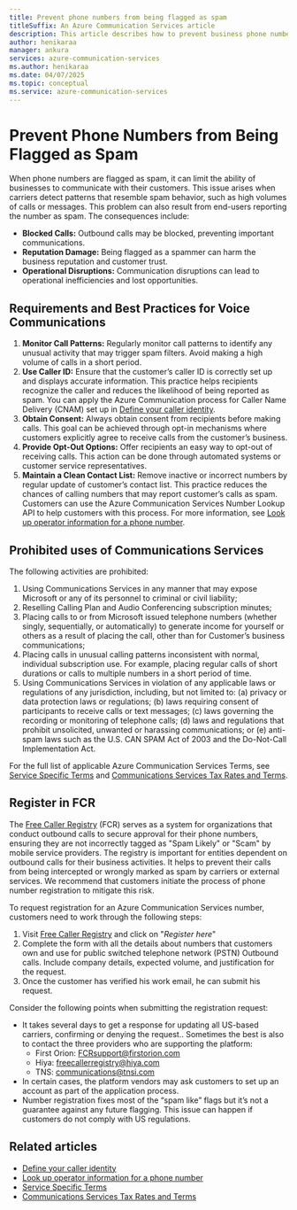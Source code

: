 ```yaml
---
title: Prevent phone numbers from being flagged as spam
titleSuffix: An Azure Communication Services article
description: This article describes how to prevent business phone numbers from being flagged as spam.
author: henikaraa
manager: ankura
services: azure-communication-services
ms.author: henikaraa
ms.date: 04/07/2025
ms.topic: conceptual
ms.service: azure-communication-services
---
```


# Prevent Phone Numbers from Being Flagged as Spam

When phone numbers are flagged as spam, it can limit the ability of businesses to communicate with their customers. This issue arises when carriers detect patterns that resemble spam behavior, such as high volumes of calls or messages. This problem can also result from end-users reporting the number as spam. The consequences include:

- **Blocked Calls:** Outbound calls may be blocked, preventing important communications.
- **Reputation Damage:** Being flagged as a spammer can harm the business reputation and customer trust.
- **Operational Disruptions:** Communication disruptions can lead to operational inefficiencies and lost opportunities.

## Requirements and Best Practices for Voice Communications

1. **Monitor Call Patterns:** Regularly monitor call patterns to identify any unusual activity that may trigger spam filters. Avoid making a high volume of calls in a short period.
2. **Use Caller ID:** Ensure that the customer’s caller ID is correctly set up and displays accurate information. This practice helps recipients recognize the caller and reduces the likelihood of being reported as spam. You can apply the Azure Communication process for Caller Name Delivery (CNAM) set up in [Define your caller identity](../telephony/how-to-manage-your-calling-identity.md).
3. **Obtain Consent:** Always obtain consent from recipients before making calls. This goal can be achieved through opt-in mechanisms where customers explicitly agree to receive calls from the customer’s business.
4. **Provide Opt-Out Options:** Offer recipients an easy way to opt-out of receiving calls. This action can be done through automated systems or customer service representatives.
5. **Maintain a Clean Contact List:** Remove inactive or incorrect numbers by regular update of customer’s contact list. This practice reduces the chances of calling numbers that may report customer’s calls as spam. Customers can use the Azure Communication Services Number Lookup API to help customers with this process. For more information, see [Look up operator information for a phone number](../../quickstarts/telephony/number-lookup.md).

## Prohibited uses of Communications Services

The following activities are prohibited:
1.	Using Communications Services in any manner that may expose Microsoft or any of its personnel to criminal or civil liability;
2.	Reselling Calling Plan and Audio Conferencing subscription minutes;
3.	Placing calls to or from Microsoft issued telephone numbers (whether singly, sequentially, or automatically) to generate income for yourself or others as a result of placing the call, other than for Customer’s business communications;
4.	Placing calls in unusual calling patterns inconsistent with normal, individual subscription use. For example, placing regular calls of short durations or calls to multiple numbers in a short period of time.
5.	Using Communications Services in violation of any applicable laws or regulations of any jurisdiction, including, but not limited to: (a) privacy or data protection laws or regulations; (b) laws requiring consent of participants to receive calls or text messages; (c) laws governing the recording or monitoring of telephone calls; (d) laws and regulations that prohibit unsolicited, unwanted or harassing communications; or (e) anti-spam laws such as the U.S. CAN SPAM Act of 2003 and the Do-Not-Call Implementation Act.

For the full list of applicable Azure Communication Services Terms, see [Service Specific Terms](https://www.microsoft.com/licensing/terms/productoffering/MicrosoftAzure/EAEAS#clause-2520-h3-1) and [Communications Services Tax Rates and Terms](https://www.microsoft.com/licensing/docs/view/Communications-Services-Tax-Rates-and-Terms?msockid=29591b22ce2367e3338a0afdcfe86647).

## Register in FCR

The [Free Caller Registry](https://www.freecallerregistry.com/fcr/) (FCR) serves as a system for organizations that conduct outbound calls to secure approval for their phone numbers, ensuring they are not incorrectly tagged as "Spam Likely" or "Scam" by mobile service providers.
The registry is important for entities dependent on outbound calls for their business activities. It helps to prevent their calls from being intercepted or wrongly marked as spam by carriers or external services. We recommend that customers initiate the process of phone number registration to mitigate this risk.

To request registration for an Azure Communication Services number, customers need to work through the following steps:
1. Visit [Free Caller Registry](https://www.freecallerregistry.com/fcr/) and click on "*Register here*"
2. Complete the form with all the details about numbers that customers own and use for public switched telephone network (PSTN) Outbound calls. Include company details, expected volume, and justification for the request.
3. Once the customer has verified his work email, he can submit his request.

Consider the following points when submitting the registration request:
- It takes several days to get a response for updating all US-based carriers, confirming or denying the request.. Sometimes the best is also to contact the three providers who are supporting the platform:
  - First Orion: FCRsupport@firstorion.com
  - Hiya: freecallerregistry@hiya.com
  - TNS: communications@tnsi.com
- In certain cases, the platform vendors may ask customers to set up an account as part of the application process.
- Number registration fixes most of the “spam like” flags but it’s not a guarantee against any future flagging. This issue can happen if customers do not comply with US regulations.

## Related articles

- [Define your caller identity](../telephony/how-to-manage-your-calling-identity.md)
- [Look up operator information for a phone number](../../quickstarts/telephony/number-lookup.md)
- [Service Specific Terms](https://www.microsoft.com/licensing/terms/productoffering/MicrosoftAzure/EAEAS#clause-2520-h3-1)
- [Communications Services Tax Rates and Terms](https://www.microsoft.com/licensing/docs/view/Communications-Services-Tax-Rates-and-Terms?msockid=29591b22ce2367e3338a0afdcfe86647)
